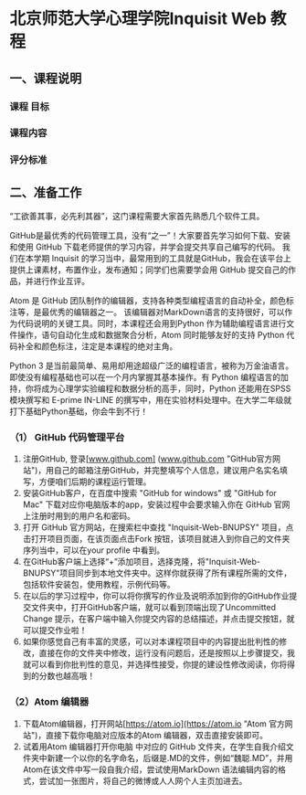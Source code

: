 # 北京师范大学心理学院Inquisit Web 教程

## 一、课程说明

### 课程 目标

### 课程内容

### 评分标准



## 二、准备工作

“工欲善其事，必先利其器”，这门课程需要大家首先熟悉几个软件工具。

GitHub是最优秀的代码管理工具，没有“之一”！大家要首先学习如何下载、安装和使用 GitHub 下载老师提供的学习内容，并学会提交共享自己编写的代码。 我们在本学期 Inquisit 的学习当中，最常用到的工具就是GitHub，我会在该平台上提供上课素材，布置作业，发布通知；同学们也需要学会用 GitHub 提交自己的作品，并进行作业互评。

Atom 是 GitHub 团队制作的编辑器，支持各种类型编程语言的自动补全，颜色标注等，是最优秀的编辑器之一。 该编辑器对MarkDown语言的支持很好，可以作为代码说明的关键工具。同时，本课程还会用到Python 作为辅助编程语言进行文件操作，语句自动化生成和数据聚合分析，Atom 同时能够友好的支持 Python 代码补全和颜色标注，注定是本课程的绝对主角。

Python 3 是当前最简单、易用却用途超级广泛的编程语言，被称为万金油语言。即使没有编程基础也可以在一个月内掌握其基本操作。有 Python 编程语言的加持，你将成为心理学实验编程和数据分析的高手，同时，Python 还能用在SPSS 模块撰写和 E-prime IN-LINE 的撰写中，用在实验材料处理中。在大学二年级就打下基础Python基础，你会牛到不行！


### （1） GitHub 代码管理平台
1. 注册GitHub, 登录[www.github.com] (www.github.com "GitHub官方网站")，用自己的邮箱注册GitHub，并完整填写个人信息，建议用户名实名填写，方便咱们后期的课程运行管理。
2. 安装GitHub客户，在百度中搜索 "GitHub for windows" 或 "GitHub for Mac" 下载对应你电脑版本的app，安装过程中会要求输入你在 GitHub 官网上注册时用到的用户名和密码。
3. 打开 GitHub 官方网站，在搜索栏中查找 "Inquisit-Web-BNUPSY" 项目，点击打开项目页面，在该页面点击Fork 按钮，该项目就进入到你自己的文件夹序列当中，可以在your profile 中看到。
4. 在GitHub客户端上选择“+”添加项目，选择克隆，将"Inquisit-Web-BNUPSY"项目同步到本地文件夹中。这样你就获得了所有课程所需的文件，包括软件安装包，使用教程，示例代码等。
5. 在以后的学习过程中，你可以将你撰写的作业及说明添加到你的GitHub作业提交文件夹中，打开GitHub客户端，就可以看到顶端出现了Uncommitted Change 提示，在客户端中输入你提交内容的总结描述，并点击提交按钮，就可以提交作业啦！
6. 如果你感觉自己有丰富的灵感，可以对本课程项目中的内容提出批判性的修改，直接在你的文件夹中修改，运行没有问题后，还是按照以上步骤提交，我就可以看到你批判性的意见，并选择性接受，你提的建设性修改阅读，你将得到的分数也越高哦！

### （2）Atom 编辑器
1. 下载Atom编辑器，打开网站[https://atom.io](https://atom.io "Atom 官方网站")，直接下载你电脑对应版本的Atom 编辑器，双击直接安装即可。
2. 试着用Atom 编辑器打开你电脑 中对应的 GitHub 文件夹，在学生自我介绍文件夹中新建一个以你的名字命名，后缀是.MD的文件，例如“魏聪.MD”，并用Atom在该文件中写一段自我介绍，尝试使用MarkDown 语法编辑内容的格式，尝试加一张图片，将自己的微博或人人网个人主页加进去。
